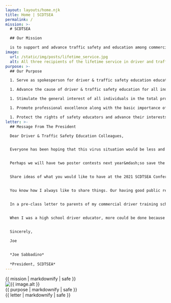 ```yaml
---
layout: layouts/home.njk
title: Home | SCDTSEA
permalink: /
mission: >-
  # SCDTSEA

  ## Our Mission

  is to support and advance traffic safety and education among commercial and public driving schools. The members work together to promote solutions and laws related to driver safety and education.
image:
  url: /static/img/posts/lifetime_service.jpg
  alt: All three recipients of the lifetime service in driver and traffic safety education award, Harry Stille, Dr. Albert Neal, and Jim Collins
purpose: >-
  ## Our Purpose

  1. Serve as spokesperson for driver & traffic safety education educators in South Carolina

  1. Advance the cause of driver & traffic safety education for all individuals.

  1. Stimulate the general interest of all individuals in the total program of driver & traffic safety through a wide variety of informative resources.

  1. Promote professional excellence along with the basic importance of the safety educator in the learning process.

  1. Protect the rights of safety educators and advance their interests and welfare.
letter: >-
  ## Message From The President

  Dear Driver & Traffic Safety Education Colleagues,


  Everyone has been hoping that this virus situation would be less and less, but it seems to become more and more. Because of this concern regarding our physical safety, the Executive Committee decided this afternoon that we will **NOT** have a conference this year. We will just keep the 2020 officers for 2021.


  Perhaps we will have two poster contests next year&mdash;so save the cell phone posters and we will come up with another poster theme for 2021. If anyone has already sent in the registration and payment for the 2020 Conference, Sherry Bachmann will return your payment.


  Share ideas of what you would like to have at the 2021 SCDTSEA Conference. We appreciate any feedback that you can give us.


  You know how I always like to share things. Our having good public relations with parents and students is a must. I know many of you have different ways to do this. Of course, our love, dedication and concern to help improve safety makes a difference to the students and is contagious. Some of you have a special meeting just for the parents. I believe we all give parents handouts during registration that helps parents help their teenagers.


  In a pre-class letter to parents of my commercial driver training school, I try to share my curriculum guidelines and also share this on the first day of class with my students. I know we are most limited in what can be done in eight hours of classwork and six hours of BTW. The more planning and organization, the better the results.


  When I was a high school driver educator, more could be done because of the required 30 hours of classroom teaching. Here is a letter that I used to give to my high school parents. All that is in the letter cannot be done in eight hours, but I challenge you to consider what are the most important things to do for the students.


  Sincerely,
  
  Joe


  *Joe Sabbadino*
  
  *President, SCDTSEA*
---
```

<article>
  {{ mission | markdownify | safe }}
</article>

<div class="img-container center large float right">
<img src="{{ image.url }}" alt="{{ image.alt }}" class="border" />
</div>

<article>
  {{ purpose | markdownify | safe }}
</article>

<article>
  {{ letter | markdownify | safe }}
</article>
